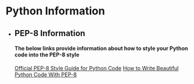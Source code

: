 # Python Information

- ## PEP-8 Information
  #### The below links provide information about how to style your Python code into the PEP-8 style
  [Official PEP-8 Style Guide for Python Code](https://www.python.org/dev/peps/pep-0008/)
  [How to Write Beautiful Python Code With PEP-8](https://realpython.com/python-pep8/)
